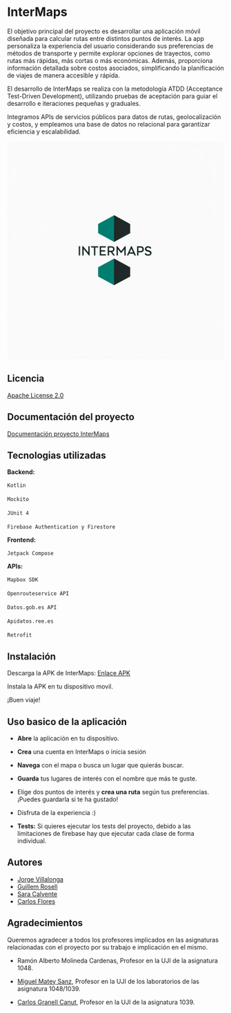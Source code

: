 
# InterMaps

El objetivo principal del proyecto es desarrollar una aplicación móvil diseñada para calcular rutas entre distintos puntos de interés. La app personaliza la experiencia del usuario considerando sus preferencias de métodos de 
transporte y permite explorar opciones de trayectos, como rutas más rápidas, más cortas o más económicas. Además, proporciona información detallada sobre costos asociados, simplificando la planificación de viajes de manera accesible y rápida.

El desarrollo de InterMaps se realiza con la metodología ATDD (Acceptance Test-Driven Development), utilizando pruebas de aceptación para guiar el desarrollo e iteraciones pequeñas y graduales. 

Integramos APIs de servicios públicos para datos de rutas, geolocalización y costos, y empleamos una base de datos no relacional para garantizar eficiencia y escalabilidad.



![Logo](app/src/main/res/drawable/logo.jpeg)


## Licencia

[Apache License 2.0](https://www.apache.org/licenses/LICENSE-2.0)


## Documentación del proyecto

[Documentación proyecto InterMaps](https://docs.google.com/document/d/1AaItw1LvdEPpoE_Y5MR0k56FwDgwDUF72EuUrwo6sfQ/edit?usp=sharing)


## Tecnologias utilizadas

**Backend:**

    Kotlin

    Mockito

    JUnit 4

    Firebase Authentication y Firestore

**Frontend:**

    Jetpack Compose

**APIs:**

    Mapbox SDK

    Openrouteservice API

    Datos.gob.es API

    Apidatos.ree.es

    Retrofit
## Instalación

Descarga la APK de InterMaps: [Enlace APK](https://drive.google.com/file/d/1FPb14ANET_CqQphbQPwAgS9vmW6MfT1g/view?usp=sharing)

Instala la APK en tu dispositivo movil. 

¡Buen viaje!
    
## Uso basico de la aplicación

- **Abre** la aplicación en tu dispositivo.
- **Crea** una cuenta en InterMaps o inicia sesión
- **Navega** con el mapa o busca un lugar que quierás buscar.
- **Guarda** tus lugares de interés con el nombre que más te guste.
- Elige dos puntos de interés y **crea una ruta** según tus preferencias. ¡Puedes guardarla si te ha gustado!
- Disfruta de la experiencia :)

- **Tests:** Si quieres ejecutar los tests del proyecto, debido a las limitaciones de firebase hay que ejecutar cada clase de forma individual.

## Autores

- [Jorge Villalonga](https://github.com/tyraelkis)
- [Guillem Rosell](https://github.com/GuilleRosSal)
- [Sara Calvente](https://github.com/SaraCalvente)
- [Carlos Flores](https://github.com/carlosfj7)


## Agradecimientos

Queremos agradecer a todos los profesores implicados en las asignaturas relacionadas con el proyecto por su trabajo e implicación en el mismo.

- Ramón Alberto Molineda Cardenas, Profesor en la UJI de la asignatura 1048.

- [Miguel Matey Sanz](https://github.com/matey97), Profesor en la UJI de los laboratorios de las asignatura 1048/1039.

- [Carlos Granell Canut](https://github.com/cgranell), Profesor en la UJI de la asignatura 1039.